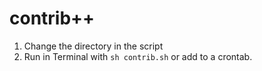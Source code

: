 # contrib++

1. Change the directory in the script
2. Run in Terminal with `sh contrib.sh` or add to a crontab.

   
 
 
